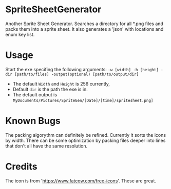 # SpriteSheetGenerator
Another Sprite Sheet Generator. Searches a directory for all *.png files and packs them into a sprite sheet. It also generates a 'json' with locations and enum key list.

# Usage
Start the exe specifing the following arguments:
`-w [width] -h [height] -dir [path/to/files] -output(optional) [path/to/output/dir]`
* The default `Width` and `Height` is 256 currently,
* Default `dir` is the path the exe is in.
* The default output is `MyDocuments/Pictures/SpriteGen/[Date]/[time]/spritesheet.png]`

# Known Bugs
The packing algorythm can definitely be refined. Currently it sorts the icons by width. There can be some optimization by packing files deeper into lines that don't all have the same resolution.

# Credits
The icon is from 'https://www.fatcow.com/free-icons'. These are great.
